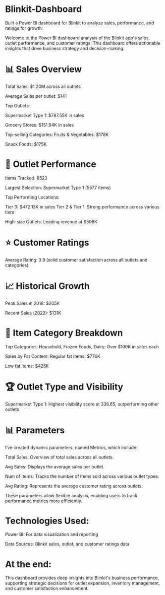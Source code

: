 # Blinkit-Dashboard
Built a Power BI dashboard for Blinkit to analyze sales, performance, and ratings for growth.

Welcome to the Power BI dashboard analysis of the Blinkit app's sales, outlet performance, and customer ratings. This dashboard offers actionable insights that drive business strategy and decision-making.

# 📊 Sales Overview
Total Sales: $1.20M across all outlets

Average Sales per outlet: $141

Top Outlets:

Supermarket Type 1: $787.55K in sales

Grocery Stores: $151.94K in sales

Top-selling Categories:
Fruits & Vegetables: $178K

Snack Foods: $175K

# 🏬 Outlet Performance
Items Tracked: 8523

Largest Selection: Supermarket Type 1 (5577 items)

Top Performing Locations:

Tier 3: $472.13K in sales
Tier 2 & Tier 1: Strong performance across various tiers

High-size Outlets: Leading revenue at $508K

# ⭐ Customer Ratings
Average Rating: 3.9 (solid customer satisfaction across all outlets and categories)

# 📈 Historical Growth
Peak Sales in 2018: $205K

Recent Sales (2022): $131K

# 🛒 Item Category Breakdown
Top Categories:
Household, Frozen Foods, Dairy: Over $100K in sales each

Sales by Fat Content:
Regular fat items: $776K

Low fat items: $425K

# 🏆 Outlet Type and Visibility
Supermarket Type 1: Highest visibility score at 338.65, outperforming other outlets


# 📊 Parameters
I’ve created dynamic parameters, named Metrics, which include:

Total Sales: Overview of total sales across all outlets.

Avg Sales: Displays the average sales per outlet.

Num of Items: Tracks the number of items sold across various outlet types.

Avg Rating: Represents the average customer rating across outlets.

These parameters allow flexible analysis, enabling users to track performance metrics more efficiently.


# Technologies Used:
Power BI: For data visualization and reporting

Data Sources: Blinkit sales, outlet, and customer ratings data

# At the end:

This dashboard provides deep insights into Blinkit's business performance, supporting strategic decisions for outlet expansion, inventory management, and customer satisfaction enhancement.

